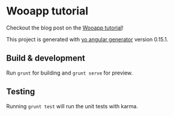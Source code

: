 # Wooapp tutorial

Checkout the blog post on the [Wooapp tutorial](http://timskaggs.com/setup-yeoman-and-angular/)!

This project is generated with [yo angular generator](https://github.com/yeoman/generator-angular)
version 0.15.1.

## Build & development

Run `grunt` for building and `grunt serve` for preview.

## Testing

Running `grunt test` will run the unit tests with karma.